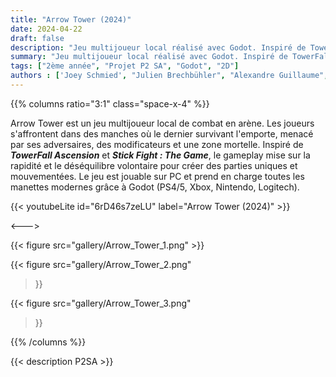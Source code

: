 ```yaml
---
title: "Arrow Tower (2024)"
date: 2024-04-22
draft: false
description: "Jeu multijoueur local réalisé avec Godot. Inspiré de TowerFall Ascension et Stick Fight : The Game."
summary: "Jeu multijoueur local réalisé avec Godot. Inspiré de TowerFall Ascension et Stick Fight : The Game."
tags: ["2ème année", "Projet P2 SA", "Godot", "2D"]
authors : ['Joey Schmied', "Julien Brechbühler", "Alexandre Guillaume", "Loris Vanoni", "Rosalba Guede"]
---
```


{{% columns ratio="3:1" class="space-x-4" %}} <!-- begin columns block -->

Arrow Tower est un jeu multijoueur local de combat en arène.
Les joueurs s'affrontent dans des manches où le dernier survivant l'emporte, menacé par ses adversaires, des modificateurs et une zone mortelle.
Inspiré de _**TowerFall Ascension**_ et _**Stick Fight : The Game**_, le gameplay mise sur la rapidité et le déséquilibre volontaire pour créer des parties uniques et mouvementées.
Le jeu est jouable sur PC et prend en charge toutes les manettes modernes grâce à Godot (PS4/5, Xbox, Nintendo, Logitech).

{{< youtubeLite id="6rD46s7zeLU" label="Arrow Tower (2024)" >}}

<---> <!-- magic separator, between columns -->

<div class="[&>figure]:my-4">
{{< figure
src="gallery/Arrow_Tower_1.png"
>}}

{{< figure
src="gallery/Arrow_Tower_2.png"
>}}

{{< figure
src="gallery/Arrow_Tower_3.png"
>}}

</div>

{{% /columns %}}

{{< description P2SA >}}